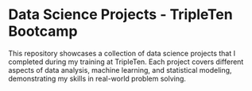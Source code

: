 # Data Science Projects - TripleTen Bootcamp
This repository showcases a collection of data science projects that I completed during my training at TripleTen. Each project covers different aspects of data analysis, machine learning, and statistical modeling, demonstrating my skills in real-world problem solving. 

